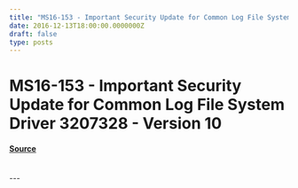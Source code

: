 ```yaml
---
title: "MS16-153 - Important Security Update for Common Log File System Driver 3207328 - Version 10"
date: 2016-12-13T18:00:00.0000000Z
draft: false
type: posts
---
```

# MS16-153 - Important Security Update for Common Log File System Driver 3207328 - Version 10









#### [Source](https://technet.microsoft.com/en-us/library/security/MS16-153)

<br/>
---
